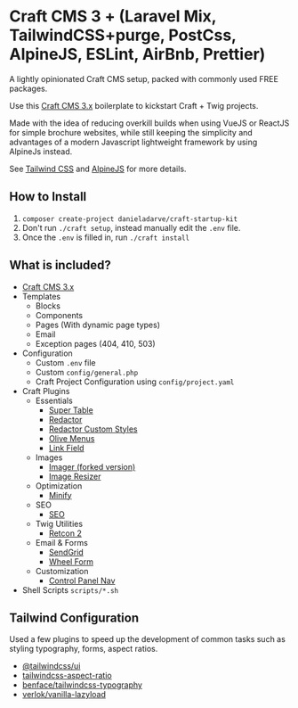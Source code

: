 # Craft CMS 3 + (Laravel Mix, TailwindCSS+purge, PostCss, AlpineJS, ESLint, AirBnb, Prettier)

A lightly opinionated Craft CMS setup, packed with commonly used FREE packages.

Use this [Craft CMS 3.x](https://github.com/craftcms/cms) boilerplate to kickstart Craft + Twig projects.

Made with the idea of reducing overkill builds when using VueJS or ReactJS for simple brochure websites, while still keeping the simplicity and advantages of a modern Javascript lightweight framework by using AlpineJs instead.

See [Tailwind CSS](https://tailwindcss.com) and [AlpineJS](https://github.com/alpinejs/alpine) for more details.


## How to Install

1. `composer create-project danieladarve/craft-startup-kit`
2. Don't run `./craft setup`, instead manually edit the `.env` file.
3. Once the `.env` is filled in, run `./craft install`

## What is included?

- [Craft CMS 3.x](https://github.com/craftcms/cms)
- Templates
   - Blocks
   - Components
   - Pages (With dynamic page types)
   - Email
   - Exception pages (404, 410, 503)
- Configuration
   - Custom `.env` file
   - Custom `config/general.php`
   - Craft Project Configuration using `config/project.yaml`
- Craft Plugins
   - Essentials
     - [Super Table](https://github.com/verbb/super-table)
     - [Redactor](https://github.com/craftcms/redactor)
     - [Redactor Custom Styles](https://github.com/carlcs/craft-redactorcustomstyles)
     - [Olive Menus](https://github.com/OliveStudio/olivemenus)
     - [Link Field](https://github.com/sebastian-lenz/craft-linkfield)
   - Images
     - [Imager (forked version)](https://github.com/k0d3rR/Imager-Craft)
     - [Image Resizer](https://github.com/verbb/image-resizer)
   - Optimization
     - [Minify](https://github.com/nystudio107/craft-minify)
   - SEO
     - [SEO](https://github.com/ethercreative/seo)
   - Twig Utilities
     - [Retcon 2](https://github.com/mmikkel/Retcon-Craft)
   - Email & Forms
     - [SendGrid](https://github.com/putyourlightson/craft-sendgrid)
     - [Wheel Form](https://github.com/xpertbot/craft-wheelform)
   - Customization
     - [Control Panel Nav](https://github.com/verbb/cp-nav)
 - Shell Scripts `scripts/*.sh`
 
## Tailwind Configuration
Used a few plugins to speed up the development of common tasks such as styling typography, forms, aspect ratios.

- [@tailwindcss/ui](https://www.npmjs.com/package/@tailwindcss/ui)
- [tailwindcss-aspect-ratio](https://github.com/webdna/tailwindcss-aspect-ratio)
- [benface/tailwindcss-typography](https://github.com/benface/tailwindcss-typography)
- [verlok/vanilla-lazyload](https://github.com/verlok/vanilla-lazyload)
